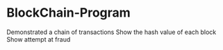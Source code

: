 # BlockChain-Program
Demonstrated a chain of transactions
Show the hash value of each block
Show attempt at fraud
